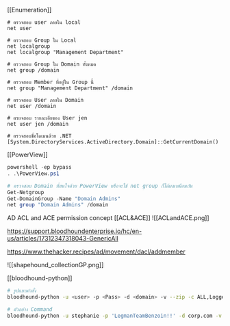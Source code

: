 [[Enumeration]]
```
# ตรวจสอบ user ภายใน local 
net user 

# ตรวจสอบ Group ใน Local 
net localgroup
net localgroup "Management Department"

# ตรวจสอบ Group ใน Domain ทั้งหมด 
net group /domain 

# ตรวจสอบ Member ที่อยู่ใน Group นี้ 
net group "Management Department" /domain

# ตรวจสอบ User ภายใน Domain  
net user /domain

# ตรยจสอบ รายละเอียของ User jen 
net user jen /domain 

# ตรวจสอบชื่อโดเมนด้วย .NET 
[System.DirectoryServices.ActiveDirectory.Domain]::GetCurrentDomain() 
```

[[PowerView]]

```powershell
powershell -ep bypass 
. .\PowerView.ps1

# ตรวจสอบ Domain ที่สนใจด้วย PowerView หรือจะใช้ net group ก็ได้ผลเหมือนกัน
Get-Netgroup 
Get-DomainGroup -Name "Domain Admins" 
net group "Domain Admins" /domain 
```


AD ACL and ACE permission concept 
[[ACL&ACE]]
![[ACLandACE.png]]



https://support.bloodhoundenterprise.io/hc/en-us/articles/17312347318043-GenericAll

https://www.thehacker.recipes/ad/movement/dacl/addmember

![[shapehound_collectionGP.png]]


[[bloodhound-python]] 
```bash
# รูปแบบคำสั่ง
bloodhound-python -u <user> -p <Pass> -d <domain> -v --zip -c ALL,LoggedOn -dc <DCname> -ns <IPofDC>

# ตัวอย่าง Command
bloodhound-python -u stephanie -p 'LegmanTeamBenzoin!!' -d corp.com -v --zip -c All,LoggedOn -dc dc1.corp.com -ns 192.168.160.70

```